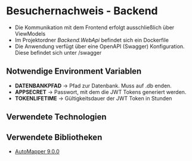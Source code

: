# Besuchernachweis - Backend

- Die Kommunikation mit dem Frontend erfolgt ausschließlich über ViewModels
- Im Projektordner *Backend.WebApi* befindet sich ein Dockerfile
- Die Anwendung verfügt über eine OpenAPI (Swagger) Konfiguration. Diese befindet sich unter /swagger

## Notwendige Environment Variablen

- **DATENBANKPFAD** -> Pfad zur Datenbank. Muss auf .db enden.
- **APPSECRET** -> Passwort, mit dem die JWT Tokens generiert werden.
- **TOKENLIFETIME** -> Gültigkeitsdauer der JWT Token in Stunden

## Verwendete Technologien


## Verwendete Bibliotheken

- [AutoMapper 9.0.0](http://automapper.org/)